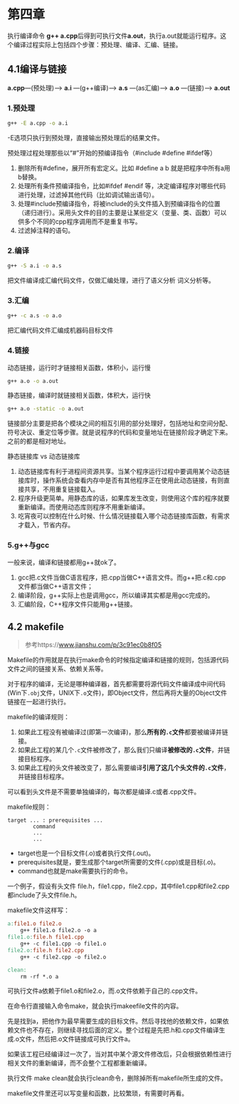 # 第四章

执行编译命令 **g++ a.cpp**后得到可执行文件**a.out**，执行a.out就能运行程序。这个编译过程实际上包括四个步骤：预处理、编译、汇编、链接。

## 4.1编译与链接

**a.cpp**—(预处理)—> **a.i** —(g++编译)—> **a.s** —(as汇编)—> **a.o** —(链接)—> **a.out**



### 1.预处理

```bash
g++ -E a.cpp -o a.i
```

-E选项只执行到预处理，直接输出预处理后的结果文件。

预处理过程处理那些以“#”开始的预编译指令（#include   #define  #ifdef等）

1. 删除所有#define，展开所有宏定义。比如 #define a b   就是把程序中所有a用b替换。
2. 处理所有条件预编译指令，比如#ifdef  #endif 等，决定编译程序对哪些代码进行处理，过滤掉其他代码（比如调试输出语句）。
3. 处理#include预编译指令，将被include的头文件插入到预编译指令的位置（递归进行）。采用头文件的目的主要是让某些定义（变量、类、函数）可以供多个不同的cpp程序调用而不是重复书写。
4. 过滤掉注释的语句。



### 2.编译

```bash
g++ -S a.i -o a.s
```

把文件编译成汇编代码文件，仅做汇编处理，进行了语义分析 词义分析等。



### 3.汇编

```bash
g++ -c a.s -o a.o
```

把汇编代码文件汇编成机器码目标文件



### 4.链接

动态链接，运行时才链接相关函数，体积小，运行慢

```bash
g++ a.o -o a.out
```

静态链接，编译时就链接相关函数，体积大，运行快

```bash
g++ a.o -static -o a.out
```

链接部分主要是把各个模块之间的相互引用的部分处理好，包括地址和空间分配、符号决议、重定位等步骤。就是说程序的代码和变量地址在链接阶段才确定下来。之前的都是相对地址。

静态链接库 vs 动态链接库

1. 动态链接库有利于进程间资源共享。当某个程序运行过程中要调用某个动态链接库时，操作系统会查看内存中是否有其他程序正在使用此动态链接，有则直接共享，不用重复链接载入。
2. 程序升级更简单。用静态库的话，如果库发生改变，则使用这个库的程序就要重新编译。而使用动态库则程序不用重新编译。
3. 吃宵夜可以控制在什么时候、什么情况链接载入哪个动态链接库函数，有需求才载入，节省内存。



### 5.g++与gcc

一般来说，编译和链接都用g++就ok了。

1. gcc把.c文件当做C语言程序，把.cpp当做C++语言文件。而g++把.c和.cpp文件都当做C++语言文件；
2. 编译阶段，g++实际上也是调用gcc，所以编译其实都是用gcc完成的。
3. 汇编阶段，C++程序文件只能用g++链接。



## 4.2 makefile

> 参考https://www.jianshu.com/p/3c91ec0b8f05

Makefile的作用就是在执行make命令的时候指定编译和链接的规则，包括源代码文件之间的链接关系、依赖关系等。

对于程序的编译，无论是哪种编译器，首先都需要将源代码文件编译成中间代码(Win下`.obj`文件，UNIX下`.o`文件)，即Object文件，然后再将大量的Object文件链接在一起进行执行。

makefile的编译规则：

1. 如果此工程没有被编译过(即第一次编译)，那么**所有的`.c`文件**都要被编译并链接。
2. 如果此工程的某几个`.c`文件被修改了，那么我们只编译**被修改的`.c`文件**，并链接目标程序。
3. 如果此工程的头文件被改变了，那么需要编译**引用了这几个头文件的`.c`文件**，并链接目标程序。

可以看到头文件是不需要单独编译的，每次都是编译.c或者.cpp文件。

makefile规则：

```
target ... : prerequisites ...
        command
        ...
        ...
```

- target也是一个目标文件(.o)或者执行文件(.out)。
- prerequisites就是，要生成那个target所需要的文件(.cpp)或是目标(.o)。
- command也就是make需要执行的命令。

一个例子，假设有头文件 file.h，file1.cpp，file2.cpp，其中file1.cpp和file2.cpp都include了头文件file.h。

makefile文件这样写：

```makefile
a:file1.o file2.o
	g++ file1.o file2.o -o a
file1.o:file.h file1.cpp
	g++ -c file1.cpp -o file1.o
file2.o:file.h file2.cpp
	g++ -c file2.cpp -o file2.o

clean:
	rm -rf *.o a
```

可执行文件a依赖于file1.o和file2.o，而.o文件依赖于自己的.cpp文件。

在命令行直接输入命令make，就会执行makeefile文件的内容。

先是找到a，把他作为最早需要生成的目标文件。然后寻找他的依赖文件，如果依赖文件也不存在，则继续寻找后面的定义。整个过程是先把.h和.cpp文件编译生成.o文件，然后把.o文件链接成可执行文件a。

如果该工程已经编译过一次了，当对其中某个源文件修改后，只会根据依赖性进行相关文件的重新编译，而不会整个工程都重新编译。

执行文件 make clean就会执行clean命令，删除掉所有makefile所生成的文件。

makefile文件里还可以写变量和函数，比较繁琐，有需要时再看。